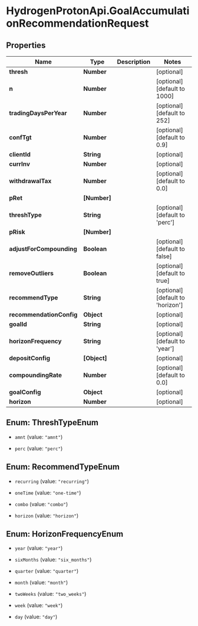# HydrogenProtonApi.GoalAccumulationRecommendationRequest

## Properties
Name | Type | Description | Notes
------------ | ------------- | ------------- | -------------
**thresh** | **Number** |  | [optional] 
**n** | **Number** |  | [optional] [default to 1000]
**tradingDaysPerYear** | **Number** |  | [optional] [default to 252]
**confTgt** | **Number** |  | [optional] [default to 0.9]
**clientId** | **String** |  | [optional] 
**currInv** | **Number** |  | [optional] 
**withdrawalTax** | **Number** |  | [optional] [default to 0.0]
**pRet** | **[Number]** |  | 
**threshType** | **String** |  | [optional] [default to 'perc']
**pRisk** | **[Number]** |  | 
**adjustForCompounding** | **Boolean** |  | [optional] [default to false]
**removeOutliers** | **Boolean** |  | [optional] [default to true]
**recommendType** | **String** |  | [optional] [default to 'horizon']
**recommendationConfig** | **Object** |  | [optional] 
**goalId** | **String** |  | [optional] 
**horizonFrequency** | **String** |  | [optional] [default to 'year']
**depositConfig** | **[Object]** |  | [optional] 
**compoundingRate** | **Number** |  | [optional] [default to 0.0]
**goalConfig** | **Object** |  | [optional] 
**horizon** | **Number** |  | [optional] 


<a name="ThreshTypeEnum"></a>
## Enum: ThreshTypeEnum


* `amnt` (value: `"amnt"`)

* `perc` (value: `"perc"`)




<a name="RecommendTypeEnum"></a>
## Enum: RecommendTypeEnum


* `recurring` (value: `"recurring"`)

* `oneTime` (value: `"one-time"`)

* `combo` (value: `"combo"`)

* `horizon` (value: `"horizon"`)




<a name="HorizonFrequencyEnum"></a>
## Enum: HorizonFrequencyEnum


* `year` (value: `"year"`)

* `sixMonths` (value: `"six_months"`)

* `quarter` (value: `"quarter"`)

* `month` (value: `"month"`)

* `twoWeeks` (value: `"two_weeks"`)

* `week` (value: `"week"`)

* `day` (value: `"day"`)




